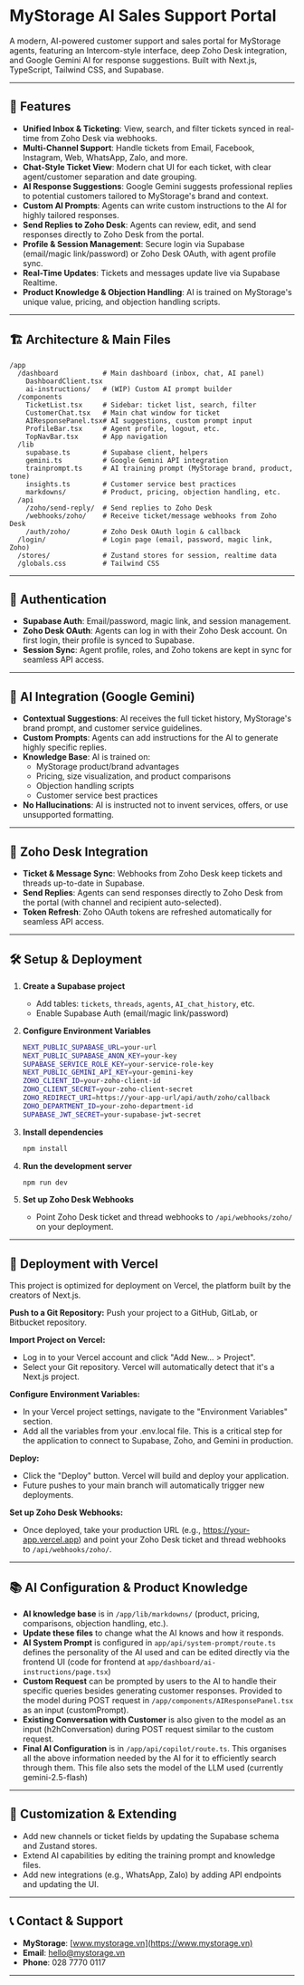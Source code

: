 # MyStorage AI Sales Support Portal

A modern, AI-powered customer support and sales portal for MyStorage agents, featuring an Intercom-style interface, deep Zoho Desk integration, and Google Gemini AI for response suggestions. Built with Next.js, TypeScript, Tailwind CSS, and Supabase.

---

## 🚀 Features

- **Unified Inbox & Ticketing**: View, search, and filter tickets synced in real-time from Zoho Desk via webhooks.
- **Multi-Channel Support**: Handle tickets from Email, Facebook, Instagram, Web, WhatsApp, Zalo, and more.
- **Chat-Style Ticket View**: Modern chat UI for each ticket, with clear agent/customer separation and date grouping.
- **AI Response Suggestions**: Google Gemini suggests professional replies to potential customers tailored to MyStorage's brand and context.
- **Custom AI Prompts**: Agents can write custom instructions to the AI for highly tailored responses.
- **Send Replies to Zoho Desk**: Agents can review, edit, and send responses directly to Zoho Desk from the portal.
- **Profile & Session Management**: Secure login via Supabase (email/magic link/password) or Zoho Desk OAuth, with agent profile sync.
- **Real-Time Updates**: Tickets and messages update live via Supabase Realtime.
- **Product Knowledge & Objection Handling**: AI is trained on MyStorage's unique value, pricing, and objection handling scripts.

---

## 🏗️ Architecture & Main Files

```
/app
  /dashboard           # Main dashboard (inbox, chat, AI panel)
    DashboardClient.tsx
    ai-instructions/   # (WIP) Custom AI prompt builder
  /components
    TicketList.tsx     # Sidebar: ticket list, search, filter
    CustomerChat.tsx   # Main chat window for ticket
    AIResponsePanel.tsx# AI suggestions, custom prompt input
    ProfileBar.tsx     # Agent profile, logout, etc.
    TopNavBar.tsx      # App navigation
  /lib
    supabase.ts        # Supabase client, helpers
    gemini.ts          # Google Gemini API integration
    trainprompt.ts     # AI training prompt (MyStorage brand, product, tone)
    insights.ts        # Customer service best practices
    markdowns/         # Product, pricing, objection handling, etc.
  /api
    /zoho/send-reply/  # Send replies to Zoho Desk
    /webhooks/zoho/    # Receive ticket/message webhooks from Zoho Desk
    /auth/zoho/        # Zoho Desk OAuth login & callback
  /login/              # Login page (email, password, magic link, Zoho)
  /stores/             # Zustand stores for session, realtime data
  /globals.css         # Tailwind CSS
```

---

## 🔑 Authentication

- **Supabase Auth**: Email/password, magic link, and session management.
- **Zoho Desk OAuth**: Agents can log in with their Zoho Desk account. On first login, their profile is synced to Supabase.
- **Session Sync**: Agent profile, roles, and Zoho tokens are kept in sync for seamless API access.

---

## 🤖 AI Integration (Google Gemini)

- **Contextual Suggestions**: AI receives the full ticket history, MyStorage's brand prompt, and customer service guidelines.
- **Custom Prompts**: Agents can add instructions for the AI to generate highly specific replies.
- **Knowledge Base**: AI is trained on:
  - MyStorage product/brand advantages
  - Pricing, size visualization, and product comparisons
  - Objection handling scripts
  - Customer service best practices
- **No Hallucinations**: AI is instructed not to invent services, offers, or use unsupported formatting.

---

## 🔗 Zoho Desk Integration

- **Ticket & Message Sync**: Webhooks from Zoho Desk keep tickets and threads up-to-date in Supabase.
- **Send Replies**: Agents can send responses directly to Zoho Desk from the portal (with channel and recipient auto-selected).
- **Token Refresh**: Zoho OAuth tokens are refreshed automatically for seamless API access.

---

## 🛠 Setup & Deployment

1. **Create a Supabase project**
   - Add tables: `tickets`, `threads`, `agents`, `AI_chat_history`, etc.
   - Enable Supabase Auth (email/magic link/password)
2. **Configure Environment Variables**

   ```bash
   NEXT_PUBLIC_SUPABASE_URL=your-url
   NEXT_PUBLIC_SUPABASE_ANON_KEY=your-key
   SUPABASE_SERVICE_ROLE_KEY=your-service-role-key
   NEXT_PUBLIC_GEMINI_API_KEY=your-gemini-key
   ZOHO_CLIENT_ID=your-zoho-client-id
   ZOHO_CLIENT_SECRET=your-zoho-client-secret
   ZOHO_REDIRECT_URI=https://your-app-url/api/auth/zoho/callback
   ZOHO_DEPARTMENT_ID=your-zoho-department-id
   SUPABASE_JWT_SECRET=your-supabase-jwt-secret
   ```

3. **Install dependencies**
   ```bash
   npm install
   ```
4. **Run the development server**
   ```bash
   npm run dev
   ```
5. **Set up Zoho Desk Webhooks**
   - Point Zoho Desk ticket and thread webhooks to `/api/webhooks/zoho/` on your deployment.

---

## 🚀 Deployment with Vercel

This project is optimized for deployment on Vercel, the platform built by the creators of Next.js.

**Push to a Git Repository:** Push your project to a GitHub, GitLab, or Bitbucket repository.

**Import Project on Vercel:**

- Log in to your Vercel account and click "Add New... > Project".
- Select your Git repository. Vercel will automatically detect that it's a Next.js project.

**Configure Environment Variables:**

- In your Vercel project settings, navigate to the "Environment Variables" section.
- Add all the variables from your .env.local file. This is a critical step for the application to connect to Supabase, Zoho, and Gemini in production.

**Deploy:**

- Click the "Deploy" button. Vercel will build and deploy your application.
- Future pushes to your main branch will automatically trigger new deployments.

**Set up Zoho Desk Webhooks:**

- Once deployed, take your production URL (e.g., https://your-app.vercel.app) and point your Zoho Desk ticket and thread webhooks to `/api/webhooks/zoho/`.

---

## 📚 AI Configuration & Product Knowledge

- **AI knowledge base** is in `/app/lib/markdowns/` (product, pricing, comparisons, objection handling, etc.).
- **Update these files** to change what the AI knows and how it responds.
- **AI System Prompt** is configured in `app/api/system-prompt/route.ts` defines the personality of the AI used and can be edited directly via the frontend UI (code for frontend at `app/dashboard/ai-instructions/page.tsx`)
- **Custom Request** can be prompted by users to the AI to handle their specific queries besides generating customer responses. Provided to the model during POST request in `/app/components/AIResponsePanel.tsx` as an input (customPrompt).
- **Existing Conversation with Customer** is also given to the model as an input (h2hConversation) during POST request similar to the custom request.
- **Final AI Configuration** is in `/app/api/copilot/route.ts`. This organises all the above information needed by the AI for it to efficiently search through them. This file also sets the model of the LLM used (currently gemini-2.5-flash)

---

## 📝 Customization & Extending

- Add new channels or ticket fields by updating the Supabase schema and Zustand stores.
- Extend AI capabilities by editing the training prompt and knowledge files.
- Add new integrations (e.g., WhatsApp, Zalo) by adding API endpoints and updating the UI.

---

## 📞 Contact & Support

- **MyStorage**: [www.mystorage.vn](https://www.mystorage.vn)
- **Email**: hello@mystorage.vn
- **Phone**: 028 7770 0117

---


